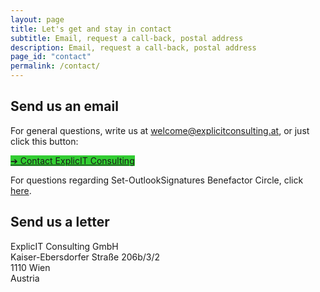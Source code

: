 ```yaml
---
layout: page
title: Let's get and stay in contact
subtitle: Email, request a call-back, postal address
description: Email, request a call-back, postal address
page_id: "contact"
permalink: /contact/
---
```


<h2>Send us an email</h2>
<p>For general questions, write us at <a href="mailto:welcome@explicitconsulting.at">welcome@explicitconsulting.at</a>, or just click this button:</p>

<p><a href="mailto:welcome@explicitconsulting.at" class="button is-link is-normal is-hover has-text-black has-text-weight-bold" style="background-color: limegreen">➔ Contact ExplicIT Consulting</a></p>

<p>For questions regarding Set-OutlookSignatures Benefactor Circle, click <a href="/open-source/set-outlooksignatures">here</a>.</p>

<h2>Send us a letter</h2>
<p>ExplicIT Consulting GmbH<br>Kaiser-Ebersdorfer Straße 206b/3/2<br>1110 Wien<br>Austria</p>
